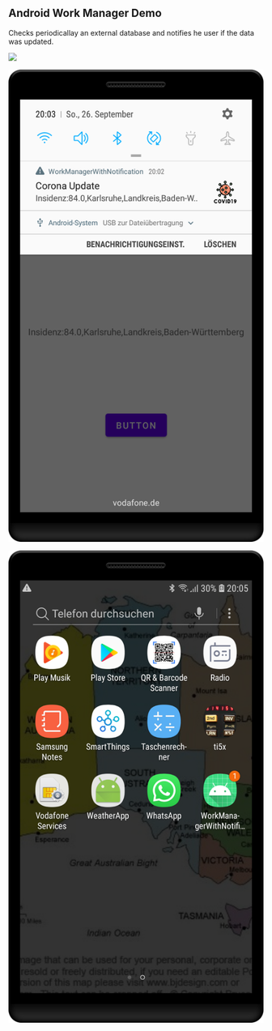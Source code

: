 Android Work Manager Demo
-------------------------
Checks periodicallay an external database and notifies he user if the data was updated.

![](Shot_MainActivity.jpg)

![](Notification.png)

![](AppIcon.png)
